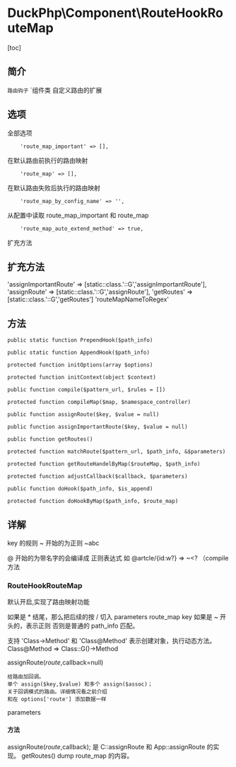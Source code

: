 # DuckPhp\Component\RouteHookRouteMap
[toc]

## 简介

`路由钩子` `组件类 自定义路由的扩展

## 选项
全部选项

        'route_map_important' => [],
在默认路由前执行的路由映射

        'route_map' => [],
在默认路由失败后执行的路由映射

        'route_map_by_config_name' => '',
从配置中读取  route_map_important 和 route_map

        'route_map_auto_extend_method' => true,
扩充方法

## 扩充方法

'assignImportantRoute' => [static::class.'::G','assignImportantRoute'],
'assignRoute' => [static::class.'::G','assignRoute'],
'getRoutes' => [static::class.'::G','getRoutes']
'routeMapNameToRegex'

## 方法

    public static function PrependHook($path_info)
    
    public static function AppendHook($path_info)
    
    protected function initOptions(array $options)
    
    protected function initContext(object $context)
    
    public function compile($pattern_url, $rules = [])
    
    protected function compileMap($map, $namespace_controller)
    
    public function assignRoute($key, $value = null)
    
    public function assignImportantRoute($key, $value = null)
    
    public function getRoutes()
    
    protected function matchRoute($pattern_url, $path_info, &$parameters)
    
    protected function getRouteHandelByMap($routeMap, $path_info)
    
    protected function adjustCallback($callback, $parameters)
    
    public function doHook($path_info, $is_append)
    
    protected function doHookByMap($path_info, $route_map)





## 详解
key 的规则
~  开始的为正则  ~abc

@ 开始的为带名字的会编译成 正则表达式  如  @artcle/{id:w?} => ~<? （compile 方法

### RouteHookRouteMap

默认开启,实现了路由映射功能

如果是 * 结尾，那么把后续的按 / 切入 parameters
route_map key 如果是 ~ 开头的，表示正则
否则是普通的 path_info 匹配。

支持 'Class->Method' 和 'Class@Method'  表示创建对象，执行动态方法。
Class@Method => Class::G()->Method

assignRoute($route,$callback=null)

    给路由加回调。
    单个 assign($key,$value) 和多个 assign($assoc)；
    关于回调模式的路由。详细情况看之前介绍
    和在 options['route'] 添加数据一样
parameters 

#### 方法
assignRoute($route,$callback); 
    是 C::assignRoute 和 App::assignRoute 的实现。
getRoutes()
    dump  route_map 的内容。



